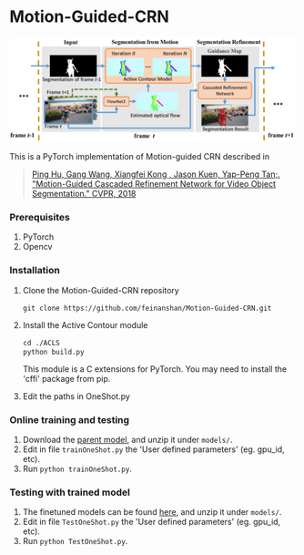 # Motion-Guided-CRN

![Motion-Guided-CRN](doc/workflow.png)

This is a PyTorch implementation of Motion-guided CRN described in
>[Ping Hu, Gang Wang, Xiangfei Kong , Jason Kuen, Yap-Peng Tan;. "Motion-Guided Cascaded Refinement Network for Video Object Segmentation." CVPR, 2018](https://sites.google.com/view/pinghu/projects/video-object-segmentation)

### Prerequisites
1. PyTorch
2. Opencv

### Installation
1. Clone the Motion-Guided-CRN repository
   ```Shell
   git clone https://github.com/feinanshan/Motion-Guided-CRN.git
   ```
2. Install the Active Contour module
   ```Shell
   cd ./ACLS
   python build.py
   ```
   This module is a C extensions for PyTorch. You may need to install the 'cffi' package from pip.
   
3. Edit the paths in OneShot.py

### Online training and testing
1. Download the [parent model](), and unzip it under `models/`.
2. Edit in file `trainOneShot.py` the 'User defined parameters' (eg. gpu_id, etc).
3. Run `python trainOneShot.py`.

### Testing with trained model
1. The finetuned models can be found [here](), and unzip it under `models/`.
2. Edit in file `TestOneShot.py` the 'User defined parameters' (eg. gpu_id, etc).
3. Run `python TestOneShot.py`.
